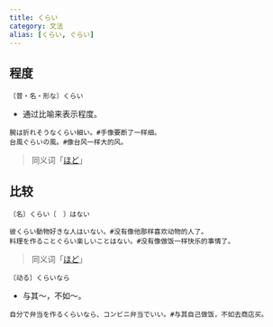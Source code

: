 ```yaml
---
title: くらい
category: 文法
alias: [くらい, ぐらい]
---
```


## 程度

`〔普・名・形な〕くらい`

- 通过比喻来表示程度。

```example
腕は折れそうなくらい細い。#手像要断了一样细。
台風ぐらいの風。#像台风一样大的风。
```

> 同义词「[ほど](hodo#程度)」

## 比较

`〔名〕くらい〔　〕はない`

```example
彼くらい動物好きな人はいない。#没有像他那样喜欢动物的人了。
料理を作ることぐらい楽しいことはない。#没有像做饭一样快乐的事情了。
```

> 同义词「[ほど](hodo#比较)」

`〔动る〕くらいなら`

- 与其～，不如～。

```example
自分で弁当を作るくらいなら、コンビニ弁当でいい。#与其自己做饭，不如去商店买。
```

